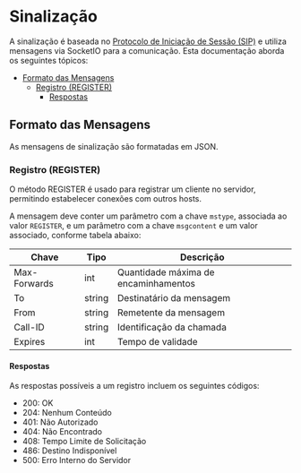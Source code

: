 # Sinalização <!-- omit in toc -->

A sinalização é baseada no [Protocolo de Iniciação de Sessão (SIP)](https://datatracker.ietf.org/doc/html/rfc3261) e utiliza mensagens via SocketIO para a comunicação. Esta documentação aborda os seguintes tópicos:

- [Formato das Mensagens](#formato-das-mensagens)
  - [Registro (REGISTER)](#registro-register)
    - [Respostas](#respostas)


## Formato das Mensagens

As mensagens de sinalização são formatadas em JSON.

### Registro (REGISTER)

O método REGISTER é usado para registrar um cliente no servidor, permitindo estabelecer conexões com outros hosts.

A mensagem deve conter um parâmetro com a chave `mstype`, associada ao valor `REGISTER`, e um parâmetro com a chave `msgcontent` e um valor associado, conforme tabela abaixo:



<!-- ```
REGISTER sip:registrar.biloxi.com
Max-Forwards: 2
To: Bob <sip:bob@biloxi.com>
From: Bob <sip:bob@biloxi.com>;tag=456248
Call-ID: 843817637684230@998sdasdh09
Expires: 3600
``` -->
<!-- > Respostas: 200, 204, 401, 404, 408, 486 e  500 -->
| Chave        | Tipo   | Descrição                  |
|--------------|--------|----------------------------|
| Max-Forwards | int    | Quantidade máxima de encaminhamentos |
| To           | string | Destinatário da mensagem   |
| From         | string | Remetente da mensagem      |
| Call-ID      | string | Identificação da chamada   |
| Expires      | int    | Tempo de validade          |

#### Respostas

As respostas possíveis a um registro incluem os seguintes códigos:

- 200: OK
- 204: Nenhum Conteúdo
- 401: Não Autorizado
- 404: Não Encontrado
- 408: Tempo Limite de Solicitação
- 486: Destino Indisponível
- 500: Erro Interno do Servidor


<!-- ## INVITE
Estabelece uma sessão com outro host.

## SUBSCRIBE
Estabelece uma sessão com um canal especifico.

## PUBLISH
Envia mensagens em um canal especifico.

## ACK
Mensagem de confirmação.

## BYE
Mensagem de encerramento de sessão. -->